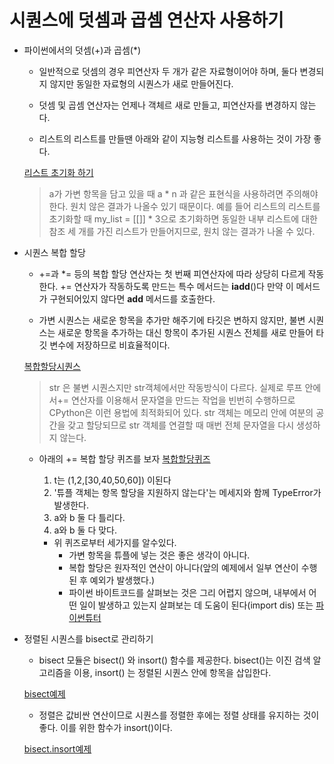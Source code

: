 # 시퀀스에 덧셈과 곱셈 연산자 사용하기

* 파이썬에서의 덧셈(+)과 곱셈(*)
    - 일반적으로 덧셈의 경우 피연산자 두 개가 같은 자료형이어야 하며, 둘다 변경되지 않지만 동일한 자료형의 시퀀스가 새로 만들어진다.
    - 덧셈 및 곱셈 연산자는 언제나 객체르 새로 만들고, 피연산자를 변경하지 않는다.

    - 리스트의 리스트를 만들땐 아래와 같이 지능형 리스트를 사용하는 것이 가장 좋다.

    [리스트 초기화 하기](https://github.com/hyeonDD/fluent_python/blob/master/Part2/ex2-5~8/init_list.py "소스코드")
    > a가 가변 항목을 담고 있을 때 a * n 과 같은 표현식을 사용하려면 주의해야 한다. 원치 않은 결과가 나올수 있기 때문이다. 예를 들어 리스트의 리스트를 초기화할 때 my_list = [[]] * 3으로 초기화하면 동일한 내부 리스트에 대한 참조 세 개를 가진 리스트가 만들어지므로, 원치 않는 결과가 나올 수 있다.


* 시퀀스 복합 할당
    - +=과 *= 등의 복합 할당 연산자는 첫 번째 피연산자에 따라 상당히 다르게 작동한다. += 연산자가 작동하도록 만드는 특수 메서드는 __iadd__()다 만약 이 메서드가 구현되어있지 않다면 __add__ 메서드를 호출한다.
 
    - 가변 시퀀스는 새로운 항목을 추가만 해주기에 타깃은 변하지 않지만, 불변 시퀀스는 새로운 항목을 추가하는 대신 항목이 추가된 시퀀스 전체를 새로 만들어 타깃 변수에 저장하므로 비효율적이다.

    [복합할당시퀀스](https://github.com/hyeonDD/fluent_python/blob/master/Part2/ex2-5~8/compound.py "소스코드")
    > str 은 불변 시퀀스지만 str객체에서만 작동방식이 다르다. 실제로 루프 안에서+= 연산자를 이용해서 문자열을 만드는 작업을 빈번히 수행하므로 CPython은 이런 용법에 최적화되어 있다. str 객체는 메모리 안에 여분의 공간을 갖고 할당되므로 str 객체를 연결할 때 매번 전체 문자열을 다시 생성하지 않는다.
    
    - 아래의 += 복합 할당 퀴즈를 보자
        [복합할당퀴즈](https://github.com/hyeonDD/fluent_python/blob/master/Part2/ex2-5~8/compound_quiz.py "소스코드")
        
        1. t는 (1,2,[30,40,50,60]) 이된다
        2. '튜플 객체는 항목 할당을 지원하지 않는다'는 메세지와 함께 TypeError가 발생한다.
        3. a와 b 둘 다 틀리다.
        4. a와 b 둘 다 맞다.

        - 위 퀴즈로부터 세가지를 알수있다.
            * 가변 항목을 튜플에 넣는 것은 좋은 생각이 아니다.
            * 복합 할당은 원자적인 연산이 아니다(앞의 예제에서 일부 연산이 수행된 후 예외가 발생했다.)
            * 파이썬 바이트코드를 살펴보는 것은 그리 어렵지 않으며, 내부에서 어떤 일이 발생하고 있는지 살펴보는 데 도움이 된다(import dis) 또는 [파이썬튜터](http://www.pythontutor.com/ "동작시각화사이트")

* 정렬된 시퀀스를 bisect로 관리하기
    - bisect 모듈은 bisect() 와 insort() 함수를 제공한다. bisect()는 이진 검색 알고리즘을 이용, insort() 는 정렬된 시퀀스 안에 항목을 삽입한다.

    [bisect예제](https://github.com/hyeonDD/fluent_python/blob/master/Part2/ex2-5~8/bisect_demo.py "소스코드")

    - 정렬은 값비싼 연산이므로 시퀀스를 정렬한 후에는 정렬 상태를 유지하는 것이 좋다. 이를 위한 함수가 insort()이다.

    [bisect.insort예제](https://github.com/hyeonDD/fluent_python/blob/master/Part2/ex2-5~8/bisect_insort.py "소스코드")

    

